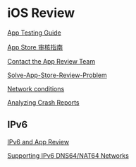 <!-- #ios-review -->
# iOS Review

[App Testing Guide](https://developer.apple.com/library/archive/technotes/tn2431/_index.html)

[App Store 审核指南](https://developer.apple.com/cn/app-store/review/guidelines/)

[Contact the App Review Team](https://developer.apple.com/contact/app-store/)

[Solve-App-Store-Review-Problem](https://github.com/wg689/Solve-App-Store-Review-Problem)

[Network conditions](https://developer.apple.com/library/archive/technotes/tn2431/_index.html#//apple_ref/doc/uid/DTS40017497-CH1-NET)

[Analyzing Crash Reports](https://developer.apple.com/library/ios/documentation/IDEs/Conceptual/AppDistributionGuide/AnalyzingCrashReports/AnalyzingCrashReports.html)

<!-- #ios-ipv6 -->
## IPv6

[IPv6 and App Review](https://forums.developer.apple.com/message/147579)

[Supporting IPv6 DNS64/NAT64 Networks](https://developer.apple.com/library/archive/documentation/NetworkingInternetWeb/Conceptual/NetworkingOverview/UnderstandingandPreparingfortheIPv6Transition/UnderstandingandPreparingfortheIPv6Transition.html)
